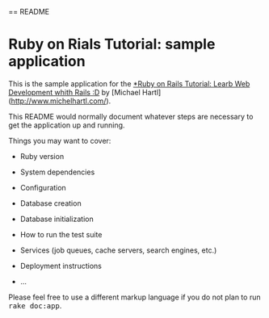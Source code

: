== README

# Ruby on Rials Tutorial: sample application

This is the sample application for the
[*Ruby on Rails Tutorial:
Learb Web Development whith Rails :D](http://www.railstutorial.org/)
by [Michael Hartl] (http://www.michelhartl.com/).


This README would normally document whatever steps are necessary to get the
application up and running.

Things you may want to cover:

* Ruby version

* System dependencies

* Configuration

* Database creation

* Database initialization

* How to run the test suite

* Services (job queues, cache servers, search engines, etc.)

* Deployment instructions

* ...


Please feel free to use a different markup language if you do not plan to run
<tt>rake doc:app</tt>.
